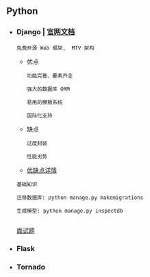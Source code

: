 ## Python
- ### Django | [官网文档](https://docs.djangoproject.com/en/3.1/)
    `免费开源 Web 框架,  MTV 架构`
    
    - 优点
    
        `功能完善、要素齐全`
        
        `强大的数据库 ORM`
        
        `易用的模板系统`
        
        `国际化支持`
    
    - 缺点
    
        `过度封装`
        
        `性能劣势`
        
    - [优缺点详情](https://www.jb51.net/article/194649.htm)
    
    `基础知识`
    
    ```
    迁移数据库: python manage.py makemigrations
    
    生成模型: python manage.py inspectdb
    
   
    ```
   
   [面试题](https://zhuanlan.zhihu.com/p/136345843)
   
    
    
    
    
- ### Flask

- ### Tornado